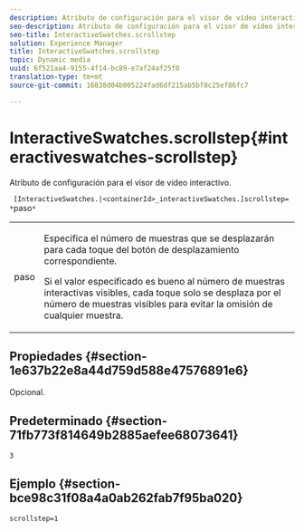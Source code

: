 ```yaml
---
description: Atributo de configuración para el visor de vídeo interactivo.
seo-description: Atributo de configuración para el visor de vídeo interactivo.
seo-title: InteractiveSwatches.scrollstep
solution: Experience Manager
title: InteractiveSwatches.scrollstep
topic: Dynamic media
uuid: 6f521aa4-9155-4f14-bc89-e7af24af25f0
translation-type: tm+mt
source-git-commit: 16838d04b005224fad6df215ab5bf8c25ef86fc7

---
```



# InteractiveSwatches.scrollstep{#interactiveswatches-scrollstep}

Atributo de configuración para el visor de vídeo interactivo.

` [InteractiveSwatches.|<containerId>_interactiveSwatches.]scrollstep= *`paso`*`

<table id="table_441553CD34C94A58A9D7CBF772DEDDB6"> 
 <tbody> 
  <tr> 
   <td colname="col1"> <p> <span class="codeph"><span class="varname"> paso</span></span> </p> </td> 
   <td colname="col2"> <p>Especifica el número de muestras que se desplazarán para cada toque del botón de desplazamiento correspondiente. </p> <p>Si el valor especificado es bueno al número de muestras interactivas visibles, cada toque solo se desplaza por el número de muestras visibles para evitar la omisión de cualquier muestra. </p> </td> 
  </tr> 
 </tbody> 
</table>

## Propiedades {#section-1e637b22e8a44d759d588e47576891e6}

Opcional.

## Predeterminado {#section-71fb773f814649b2885aefee68073641}

`3`

## Ejemplo {#section-bce98c31f08a4a0ab262fab7f95ba020}

```
scrollstep=1
```


